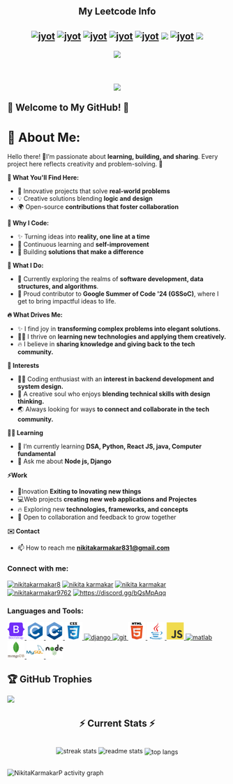 <h2 align="center">My Leetcode Info<h2>  
<p align="center">
  <a href="https://leetcode.com/u/nikitakarmakar2004/" target="_blank"><img align="center" src="https://leetcode.com/static/images/badges/2024/gif/2024-09.gif" alt="jyot" height="200" width="200" /></a>
  <a href="https://leetcode.com/u/nikitakarmakar2004/" target="_blank"><img align="center" src="https://leetcode.com/static/images/badges/2024/gif/2024-10.gif" alt="jyot" height="200" width="200" /></a>
  <a href="https://leetcode.com/u/nikitakarmakar2004/" target="_blank"><img align="center" src="https://leetcode.com/static/images/badges/2024/gif/2024-11.gif" alt="jyot" height="200" width="200" /></a>
  <a href="https://leetcode.com/u/nikitakarmakar2004/" target="_blank"><img align="center" src="https://assets.leetcode.com/static_assets/marketing/2024-50.gif" alt="jyot" height="200" width="200" /></a>
  <a href="https://leetcode.com/u/nikitakarmakar2004/" target="_blank"><img align="center" src="https://assets.leetcode.com/static_assets/marketing/2024-100-new.gif" alt="jyot" height="200" width="200" /></a>
  <a href="https://leetcode.com/u/nikitakarmakar2004/" target="_blank"><img align="center" src="https://assets.leetcode.com/static_assets/others/Top_SQL_50.gif" width="200" /></a>
  <a href="https://leetcode.com/u/nikitakarmakar2004/" target="_blank"><img align="center" src="https://assets.leetcode.com/static_assets/others/LeetCode_75.gif" alt="jyot" height="200" width="200" /></a>
  <a href="https://leetcode.com/u/nikitakarmakar2004/" target="_blank"><img align="center" src="https://assets.leetcode.com/static_assets/others/Introduction_to_Pandas.gif" width="200" /></a>
</p>
<p align="center">
  
  <img  align=top flex-grow=1 src="https://leetcard.jacoblin.cool/nikitakarmakar2004?theme=dark&font=Nunito&ext=heatmap" />  
</p>
<br/>

<!-- Typing Animation -->
<!-- Typing Animation -->
<div align="center">
<img src="https://readme-typing-svg.herokuapp.com?font=Fira+Code&pause=1000&color=FF1493&width=435&lines=Hi+there%F0%9F%91%8B%2C+I'm+Nikita+Karmakar;A+passionate+Software+Developer+%F0%9F%92%BB;I+create+user-friendly+applications+%F0%9F%8E%AF;Open+to+collaborations+and+projects+%F0%9F%92%A1">
</div>


**🌟 Welcome to My GitHub! 🌟**

# 💫 About Me:

Hello there! 👋I’m passionate about **learning, building, and sharing**. Every project here reflects creativity and problem-solving. 🚀

**🔧 What You'll Find Here:**

- 🚀 Innovative projects that solve **real-world problems**
- 💡 Creative solutions blending **logic and design**
- 🌍 Open-source **contributions that foster collaboration**

**💭 Why I Code:**

- ✨ Turning ideas into **reality, one line at a time**
- 🌱 Continuous learning and **self-improvement**
- 🤝 Building **solutions that make a difference**

**🚀 What I Do:**

- 🌱 Currently exploring the realms of **software development, data structures, and algorithms**.
- 🎉 Proud contributor to **Google Summer of Code '24 (GSSoC)**, where I get to bring impactful 
    ideas to life.

**🔥 What Drives Me:**
- ✨ I find joy in **transforming complex problems into elegant solutions.**
- 👩‍💻 I thrive on **learning new technologies and applying them creatively.**
- 🔥 I believe in **sharing knowledge and giving back to the tech community.**

**📌 Interests**

- 👩‍💻 Coding enthusiast with an **interest in backend development and system design.**
- 🎨 A creative soul who enjoys **blending technical skills with design thinking.**
- 🌏 Always looking for ways **to connect and collaborate in the tech community.**

**🧑‍💻 Learning**

- 🌱 I’m currently learning **DSA, Python, React JS, java, Computer fundamental**
- 💬 Ask me about **Node js, Django**

**⚡Work**

- 🚀Inovation **Exiting to Inovating new things**
- 💻Web projects **creating new web applications and Projectes**
- 🔥 Exploring new **technologies, frameworks, and concepts**
- 💬 Open to collaboration and feedback to grow together

**✉️ Contact**
- 📫 How to reach me **nikitakarmakar831@gmail.com**


<h3 align="left">Connect with me:</h3>
<p align="left">
<a href="https://twitter.com/nikitakarmakar8" target="blank"><img align="center" src="https://raw.githubusercontent.com/rahuldkjain/github-profile-readme-generator/master/src/images/icons/Social/twitter.svg" alt="nikitakarmakar8" height="30" width="40" /></a>
<a href="https://linkedin.com/in/nikita karmakar" target="blank"><img align="center" src="https://raw.githubusercontent.com/rahuldkjain/github-profile-readme-generator/master/src/images/icons/Social/linked-in-alt.svg" alt="nikita karmakar" height="30" width="40" /></a>
<a href="https://fb.com/nikita karmakar" target="blank"><img align="center" src="https://raw.githubusercontent.com/rahuldkjain/github-profile-readme-generator/master/src/images/icons/Social/facebook.svg" alt="nikita karmakar" height="30" width="40" /></a>
<a href="https://instagram.com/nikitakarmakar9762" target="blank"><img align="center" src="https://raw.githubusercontent.com/rahuldkjain/github-profile-readme-generator/master/src/images/icons/Social/instagram.svg" alt="nikitakarmakar9762" height="30" width="40" /></a>
<a href="https://discord.gg/https://discord.gg/bQsMpAqq" target="blank"><img align="center" src="https://raw.githubusercontent.com/rahuldkjain/github-profile-readme-generator/master/src/images/icons/Social/discord.svg" alt="https://discord.gg/bQsMpAqq" height="30" width="40" /></a>
</p>

<h3 align="left">Languages and Tools:</h3>
<p align="left"> <a href="https://getbootstrap.com" target="_blank" rel="noreferrer"> <img src="https://raw.githubusercontent.com/devicons/devicon/master/icons/bootstrap/bootstrap-plain-wordmark.svg" alt="bootstrap" width="40" height="40"/> </a> <a href="https://www.cprogramming.com/" target="_blank" rel="noreferrer"> <img src="https://raw.githubusercontent.com/devicons/devicon/master/icons/c/c-original.svg" alt="c" width="40" height="40"/> </a> <a href="https://www.w3schools.com/cpp/" target="_blank" rel="noreferrer"> <img src="https://raw.githubusercontent.com/devicons/devicon/master/icons/cplusplus/cplusplus-original.svg" alt="cplusplus" width="40" height="40"/> </a> <a href="https://www.w3schools.com/css/" target="_blank" rel="noreferrer"> <img src="https://raw.githubusercontent.com/devicons/devicon/master/icons/css3/css3-original-wordmark.svg" alt="css3" width="40" height="40"/> </a> <a href="https://www.djangoproject.com/" target="_blank" rel="noreferrer"> <img src="https://cdn.worldvectorlogo.com/logos/django.svg" alt="django" width="40" height="40"/> </a> <a href="https://git-scm.com/" target="_blank" rel="noreferrer"> <img src="https://www.vectorlogo.zone/logos/git-scm/git-scm-icon.svg" alt="git" width="40" height="40"/> </a> <a href="https://www.w3.org/html/" target="_blank" rel="noreferrer"> <img src="https://raw.githubusercontent.com/devicons/devicon/master/icons/html5/html5-original-wordmark.svg" alt="html5" width="40" height="40"/> </a> <a href="https://www.java.com" target="_blank" rel="noreferrer"> <img src="https://raw.githubusercontent.com/devicons/devicon/master/icons/java/java-original.svg" alt="java" width="40" height="40"/> </a> <a href="https://developer.mozilla.org/en-US/docs/Web/JavaScript" target="_blank" rel="noreferrer"> <img src="https://raw.githubusercontent.com/devicons/devicon/master/icons/javascript/javascript-original.svg" alt="javascript" width="40" height="40"/> </a> <a href="https://www.mathworks.com/" target="_blank" rel="noreferrer"> <img src="https://upload.wikimedia.org/wikipedia/commons/2/21/Matlab_Logo.png" alt="matlab" width="40" height="40"/> </a> <a href="https://www.mongodb.com/" target="_blank" rel="noreferrer"> <img src="https://raw.githubusercontent.com/devicons/devicon/master/icons/mongodb/mongodb-original-wordmark.svg" alt="mongodb" width="40" height="40"/> </a> <a href="https://www.mysql.com/" target="_blank" rel="noreferrer"> <img src="https://raw.githubusercontent.com/devicons/devicon/master/icons/mysql/mysql-original-wordmark.svg" alt="mysql" width="40" height="40"/> </a> <a href="https://nodejs.org" target="_blank" rel="noreferrer"> <img src="https://raw.githubusercontent.com/devicons/devicon/master/icons/nodejs/nodejs-original-wordmark.svg" alt="nodejs" width="40" height="40"/> </a> </p>


## 🏆 GitHub Trophies
![](https://github-profile-trophy.vercel.app/?username=NikitaKarmakarP&theme=react&no-frame=false&no-bg=true&margin-w=4)


<h2 align="center">⚡ Current Stats ⚡</h2>
<br>
<div align=center>
<img width=390 src="https://streak-stats.demolab.com/?user=NikitaKarmakarP&count_private=true&theme=react&border_radius=10" alt="streak stats"/>
<!--<img width=390 src="https://github-readme-stats.vercel.app/api?username=NikitaKarmakarP&show_icons=true&theme=react&rank_icon=github&border_radius=10" alt="readme stats" />-->
<img width=390 src="https://github-readme-stats.vercel.app/api?username=NikitaKarmakarP&show_icons=true&theme=react&border_radius=10" alt="readme stats" />
<img width=325 align="center" src="https://github-readme-stats.vercel.app/api/top-langs/?username=NikitaKarmakarP&hide=HTML&langs_count=8&layout=compact&theme=react&border_radius=10&size_weight=0.5&count_weight=0.5&exclude_repo=github-readme-stats" alt="top langs" />

</div>
<br/>

![NikitaKarmakarP activity graph](https://github-readme-activity-graph.vercel.app/graph?username=NikitaKarmakarP&theme=dark)

<br/><br/>
